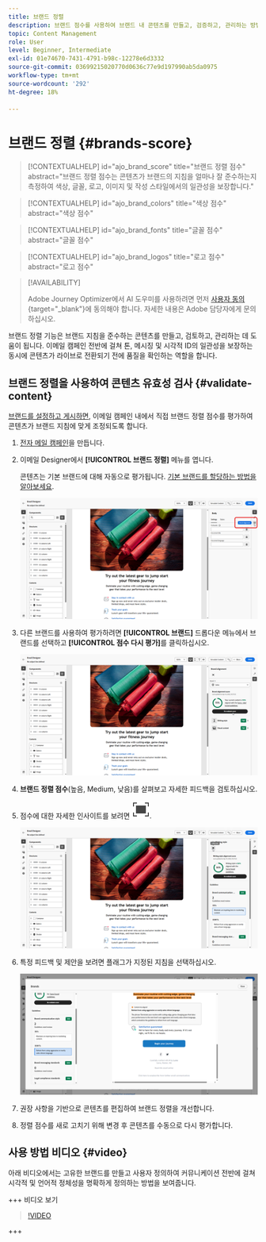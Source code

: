 ```yaml
---
title: 브랜드 정렬
description: 브랜드 점수를 사용하여 브랜드 내 콘텐츠를 만들고, 검증하고, 관리하는 방법에 대해 알아봅니다.
topic: Content Management
role: User
level: Beginner, Intermediate
exl-id: 01e74670-7431-4791-b98c-12278e6d3332
source-git-commit: 03699215020770d0636c77e9d197990ab5da0975
workflow-type: tm+mt
source-wordcount: '292'
ht-degree: 18%

---
```


# 브랜드 정렬 {#brands-score}

>[!CONTEXTUALHELP]
>id="ajo_brand_score"
>title="브랜드 정렬 점수"
>abstract="브랜드 정렬 점수는 콘텐츠가 브랜드의 지침을 얼마나 잘 준수하는지 측정하여 색상, 글꼴, 로고, 이미지 및 작성 스타일에서의 일관성을 보장합니다."

>[!CONTEXTUALHELP]
>id="ajo_brand_colors"
>title="색상 점수"
>abstract="색상 점수"

>[!CONTEXTUALHELP]
>id="ajo_brand_fonts"
>title="글꼴 점수"
>abstract="글꼴 점수"

>[!CONTEXTUALHELP]
>id="ajo_brand_logos"
>title="로고 점수"
>abstract="로고 점수"

>[!AVAILABILITY]
>
>Adobe Journey Optimizer에서 AI 도우미를 사용하려면 먼저 [사용자 동의](https://www.adobe.com/legal/licenses-terms/adobe-dx-gen-ai-user-guidelines.html){target="_blank"}에 동의해야 합니다. 자세한 내용은 Adobe 담당자에게 문의하십시오.

브랜드 정렬 기능은 브랜드 지침을 준수하는 콘텐츠를 만들고, 검토하고, 관리하는 데 도움이 됩니다. 이메일 캠페인 전반에 걸쳐 톤, 메시징 및 시각적 ID의 일관성을 보장하는 동시에 콘텐츠가 라이브로 전환되기 전에 품질을 확인하는 역할을 합니다.

## 브랜드 정렬을 사용하여 콘텐츠 유효성 검사 {#validate-content}

[브랜드를 설정하고 게시하면](brands.md), 이메일 캠페인 내에서 직접 브랜드 정렬 점수를 평가하여 콘텐츠가 브랜드 지침에 맞게 조정되도록 합니다.

1. [전자 메일 캠페인](../campaigns/create-campaign.md)을 만듭니다.

1. 이메일 Designer에서 **[!UICONTROL 브랜드 정렬]** 메뉴를 엽니다.

   콘텐츠는 기본 브랜드에 대해 자동으로 평가됩니다. [기본 브랜드를 할당하는 방법을 알아보세요](brands.md).

   ![](assets/brand-score-1.png)

1. 다른 브랜드를 사용하여 평가하려면 **[!UICONTROL 브랜드]** 드롭다운 메뉴에서 브랜드를 선택하고 **[!UICONTROL 점수 다시 평가]**&#x200B;를 클릭하십시오.

   ![](assets/brand-score-2.png)

1. **브랜드 정렬 점수**(높음, Medium, 낮음)를 살펴보고 자세한 피드백을 검토하십시오.

1. 점수에 대한 자세한 인사이트를 보려면 ![전체 화면 아이콘을 클릭하세요](assets/do-not-localize/Smock_FullScreen_18_N.svg "전체 화면").

   ![](assets/brand-score-3.png)

1. 특정 피드백 및 제안을 보려면 플래그가 지정된 지침을 선택하십시오.

   ![](assets/brand-score-4.png)

1. 권장 사항을 기반으로 콘텐츠를 편집하여 브랜드 정렬을 개선합니다.

1. 정렬 점수를 새로 고치기 위해 변경 후 콘텐츠를 수동으로 다시 평가합니다.

## 사용 방법 비디오 {#video}

아래 비디오에서는 고유한 브랜드를 만들고 사용자 정의하여 커뮤니케이션 전반에 걸쳐 시각적 및 언어적 정체성을 명확하게 정의하는 방법을 보여줍니다.

+++ 비디오 보기

>[!VIDEO](https://video.tv.adobe.com/v/3470544/?learn=on)

+++
